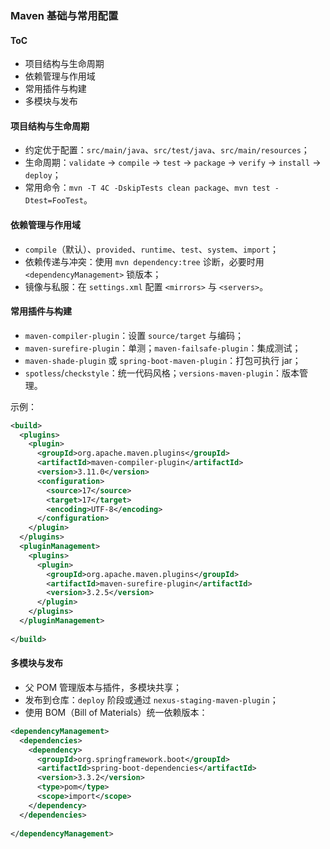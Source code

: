 ### Maven 基础与常用配置

#### ToC

- 项目结构与生命周期
- 依赖管理与作用域
- 常用插件与构建
- 多模块与发布

#### 项目结构与生命周期

- 约定优于配置：`src/main/java`、`src/test/java`、`src/main/resources`；
- 生命周期：`validate` → `compile` → `test` → `package` → `verify` → `install` → `deploy`；
- 常用命令：`mvn -T 4C -DskipTests clean package`、`mvn test -Dtest=FooTest`。

#### 依赖管理与作用域

- `compile`（默认）、`provided`、`runtime`、`test`、`system`、`import`；
- 依赖传递与冲突：使用 `mvn dependency:tree` 诊断，必要时用 `<dependencyManagement>` 锁版本；
- 镜像与私服：在 `settings.xml` 配置 `<mirrors>` 与 `<servers>`。

#### 常用插件与构建

- `maven-compiler-plugin`：设置 `source/target` 与编码；
- `maven-surefire-plugin`：单测；`maven-failsafe-plugin`：集成测试；
- `maven-shade-plugin` 或 `spring-boot-maven-plugin`：打包可执行 jar；
- `spotless`/`checkstyle`：统一代码风格；`versions-maven-plugin`：版本管理。

示例：

```xml
<build>
  <plugins>
    <plugin>
      <groupId>org.apache.maven.plugins</groupId>
      <artifactId>maven-compiler-plugin</artifactId>
      <version>3.11.0</version>
      <configuration>
        <source>17</source>
        <target>17</target>
        <encoding>UTF-8</encoding>
      </configuration>
    </plugin>
  </plugins>
  <pluginManagement>
    <plugins>
      <plugin>
        <groupId>org.apache.maven.plugins</groupId>
        <artifactId>maven-surefire-plugin</artifactId>
        <version>3.2.5</version>
      </plugin>
    </plugins>
  </pluginManagement>
  
</build>
```

#### 多模块与发布

- 父 POM 管理版本与插件，多模块共享；
- 发布到仓库：`deploy` 阶段或通过 `nexus-staging-maven-plugin`；
- 使用 BOM（Bill of Materials）统一依赖版本：

```xml
<dependencyManagement>
  <dependencies>
    <dependency>
      <groupId>org.springframework.boot</groupId>
      <artifactId>spring-boot-dependencies</artifactId>
      <version>3.3.2</version>
      <type>pom</type>
      <scope>import</scope>
    </dependency>
  </dependencies>
  
</dependencyManagement>
```

